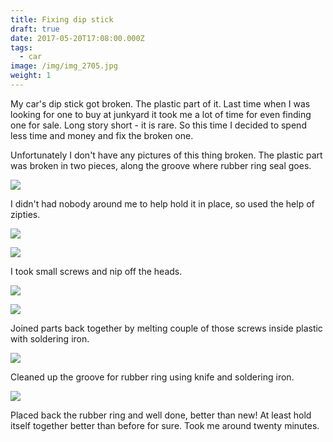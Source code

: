 ```yaml
---
title: Fixing dip stick
draft: true
date: 2017-05-20T17:08:00.000Z
tags:
  - car
image: /img/img_2705.jpg
weight: 1
---
```



My car's dip stick got broken. The plastic part of it. Last time when I was looking for one to buy at junkyard it took me a lot of time for even finding one for sale. Long story short - it is rare. So this time I decided to spend less time and money and fix the broken one. 

Unfortunately I don't have any pictures of this thing broken. The plastic part was broken in two pieces, along the groove where rubber ring seal goes. 

![](/img/1.jpg)

I didn't had nobody around me to help hold it in place, so used the help of zipties.

![](/img/2.jpg)

![](/img/3.jpg)

I took small screws and nip off the heads.

![](/img/4.jpg)

![](/img/5.jpg)

Joined parts back together by melting couple of those screws inside plastic with soldering iron.

![](/img/6.jpg)

Cleaned up the groove for rubber ring using knife and soldering iron.

![](/img/7.jpg)

Placed back the rubber ring and well done, better than new! At least hold itself together better than before for sure. Took me around twenty minutes.